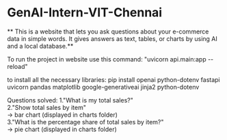 # GenAI-Intern-VIT-Chennai

**
This is a website that lets you ask questions about your e-commerce data in simple words. It gives answers as text, tables, or charts by using AI and a local database.**



To run the project in website use this command:
    "uvicorn api.main:app --reload"

to install all the necessary libraries:
pip install openai python-dotenv fastapi uvicorn pandas matplotlib google-generativeai jinja2 python-dotenv


Questions solved:
1."What is my total sales?"                                                                                                                  
2."Show total sales by item"                                                                                             
→ bar chart (displayed in charts folder)                                                                                                                                      
3."What is the percentage share of total sales by item?"                                                                                                       
→ pie chart (displayed in charts folder)                                                                                                    
